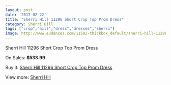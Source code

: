 ```yaml
---
layout: post
date: '2017-02-22'
title: "Sherri Hill 11296 Short Crop Top Prom Dress"
category: Sherri Hill
tags: ["crop","hill","dress","dresses","sherri"]
image: http://www.eudances.com/11502-thickbox_default/sherri-hill-11296-short-crop-top-prom-dress.jpg
---
```

Sherri Hill 11296 Short Crop Top Prom Dress

On Sales: **$533.99**
<a href="https://www.eudances.com/en/sherri-hill/3647-sherri-hill-11296-short-crop-top-prom-dress.html"><amp-img layout="responsive" width="600" height="600" src="//www.eudances.com/11502-thickbox_default/sherri-hill-11296-short-crop-top-prom-dress.jpg" alt="Sherri Hill 11296 Short Crop Top Prom Dress 0" /></a>
<a href="https://www.eudances.com/en/sherri-hill/3647-sherri-hill-11296-short-crop-top-prom-dress.html"><amp-img layout="responsive" width="600" height="600" src="//www.eudances.com/11505-thickbox_default/sherri-hill-11296-short-crop-top-prom-dress.jpg" alt="Sherri Hill 11296 Short Crop Top Prom Dress 1" /></a>
<a href="https://www.eudances.com/en/sherri-hill/3647-sherri-hill-11296-short-crop-top-prom-dress.html"><amp-img layout="responsive" width="600" height="600" src="//www.eudances.com/11504-thickbox_default/sherri-hill-11296-short-crop-top-prom-dress.jpg" alt="Sherri Hill 11296 Short Crop Top Prom Dress 2" /></a>
<a href="https://www.eudances.com/en/sherri-hill/3647-sherri-hill-11296-short-crop-top-prom-dress.html"><amp-img layout="responsive" width="600" height="600" src="//www.eudances.com/11503-thickbox_default/sherri-hill-11296-short-crop-top-prom-dress.jpg" alt="Sherri Hill 11296 Short Crop Top Prom Dress 3" /></a>

Buy it: [Sherri Hill 11296 Short Crop Top Prom Dress](https://www.eudances.com/en/sherri-hill/3647-sherri-hill-11296-short-crop-top-prom-dress.html "Sherri Hill 11296 Short Crop Top Prom Dress")

View more: [Sherri Hill](https://www.eudances.com/en/80-Sherri-Hill "Sherri Hill")